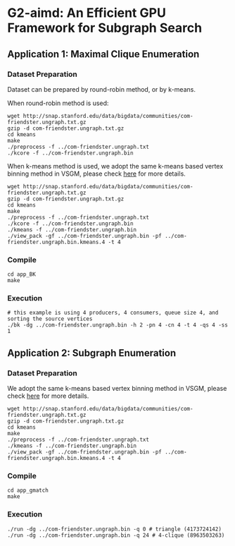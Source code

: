 # G2-aimd: An Efficient GPU Framework for Subgraph Search

## Application 1: Maximal Clique Enumeration

### Dataset Preparation

Dataset can be prepared by round-robin method, or by k-means. 

When round-robin method is used:
```
wget http://snap.stanford.edu/data/bigdata/communities/com-friendster.ungraph.txt.gz
gzip -d com-friendster.ungraph.txt.gz
cd kmeans
make
./preprocess -f ../com-friendster.ungraph.txt
./kcore -f ../com-friendster.ungraph.bin
```

When k-means method is used, we adopt the same k-means based vertex binning method in VSGM, please check [here](https://github.com/kygx-legend/vsgm) for more details.
```
wget http://snap.stanford.edu/data/bigdata/communities/com-friendster.ungraph.txt.gz
gzip -d com-friendster.ungraph.txt.gz
cd kmeans
make
./preprocess -f ../com-friendster.ungraph.txt
./kcore -f ../com-friendster.ungraph.bin
./kmeans -f ../com-friendster.ungraph.bin
./view_pack -gf ../com-friendster.ungraph.bin -pf ../com-friendster.ungraph.bin.kmeans.4 -t 4
```

### Compile
```
cd app_BK
make
```

### Execution
```
# this example is using 4 producers, 4 consumers, queue size 4, and sorting the source vertices
./bk -dg ../com-friendster.ungraph.bin -h 2 -pn 4 -cn 4 -t 4 -qs 4 -ss 1
```

## Application 2: Subgraph Enumeration

### Dataset Preparation
We adopt the same k-means based vertex binning method in VSGM, please check [here](https://github.com/kygx-legend/vsgm) for more details.
```
wget http://snap.stanford.edu/data/bigdata/communities/com-friendster.ungraph.txt.gz
gzip -d com-friendster.ungraph.txt.gz
cd kmeans
make
./preprocess -f ../com-friendster.ungraph.txt
./kmeans -f ../com-friendster.ungraph.bin
./view_pack -gf ../com-friendster.ungraph.bin -pf ../com-friendster.ungraph.bin.kmeans.4 -t 4
```

### Compile
```
cd app_gmatch
make
```

### Execution
```
./run -dg ../com-friendster.ungraph.bin -q 0 # triangle (4173724142)
./run -dg ../com-friendster.ungraph.bin -q 24 # 4-clique (8963503263)
```
